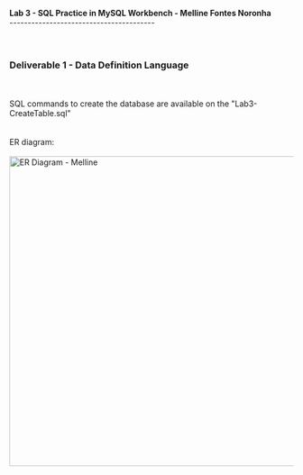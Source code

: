 **Lab 3 - SQL Practice in MySQL Workbench  - Melline Fontes Noronha**<br>
---------------------------------------- <br>
<br>
<br>
### Deliverable 1 - Data Definition Language <br>
<br>
<br> SQL commands to create the database are available on the "Lab3-CreateTable.sql" <br>
<br>
<br> ER diagram: <br>
<br>
<img src="https://github.com/user-attachments/assets/e52c91fa-120d-4400-a1c9-cb6255d21d64" width="550" alt="ER Diagram - Melline"/>
